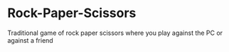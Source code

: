 # Rock-Paper-Scissors
Traditional game of rock paper scissors where you play against the PC or against a friend
